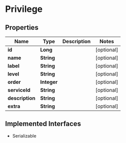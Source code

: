 

# Privilege


## Properties

| Name | Type | Description | Notes |
|------------ | ------------- | ------------- | -------------|
|**id** | **Long** |  |  [optional] |
|**name** | **String** |  |  [optional] |
|**label** | **String** |  |  [optional] |
|**level** | **String** |  |  [optional] |
|**order** | **Integer** |  |  [optional] |
|**serviceId** | **String** |  |  [optional] |
|**description** | **String** |  |  [optional] |
|**extra** | **String** |  |  [optional] |


## Implemented Interfaces

* Serializable


